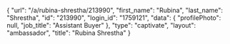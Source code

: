 {
    "url": "\/a\/rubina-shrestha\/213990",
    "first_name": "Rubina",
    "last_name": "Shrestha",
    "id": "213990",
    "login_id": "1759121",
    "data": {
        "profilePhoto": null,
        "job_title": "Assistant Buyer"
    },
    "type": "captivate",
    "layout": "ambassador",
    "title": "Rubina Shrestha"
}